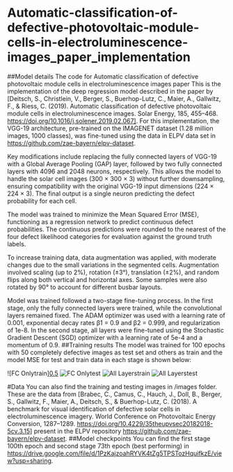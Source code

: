 # Automatic-classification-of-defective-photovoltaic-module-cells-in-electroluminescence-images_paper_implementation
##Model details
The code for Automatic classification of defective photovoltaic module cells in electroluminescence images paper
This is the implementation of the deep regression model described in the paper by [Deitsch, S., Christlein, V., Berger, S., Buerhop-Lutz, C., Maier, A., Gallwitz, F., & Riess, C. (2019). Automatic classification of defective photovoltaic module cells in electroluminescence images. Solar Energy, 185, 455–468. https://doi.org/10.1016/j.solener.2019.02.067].
For this implementation, the VGG-19 architecture, pre-trained on the IMAGENET dataset (1.28 million images, 1000 classes), was fine-tuned using the data in ELPV data set in https://github.com/zae-bayern/elpv-dataset.

Key modifications include replacing the fully connected layers of VGG-19 with a Global Average Pooling (GAP) layer, followed by two fully connected layers with 4096 and 2048 neurons, respectively. This allows the model to handle the solar cell images (300 × 300 × 3) without further downsampling, ensuring compatibility with the original VGG-19 input dimensions (224 × 224 × 3). The final output is a single neuron predicting the defect probability for each cell.

The model was trained to minimize the Mean Squared Error (MSE), functioning as a regression network to predict continuous defect probabilities. The continuous predictions were rounded to the nearest of the four defect likelihood categories for evaluation against the ground truth labels.

To increase training data, data augmentation was applied, with moderate changes due to the small variations in the segmented cells. Augmentation involved scaling (up to 2%), rotation (±3°), translation (±2%), and random flips along both vertical and horizontal axes. Some samples were also rotated by 90° to account for different busbar layouts.

Model was trained followed a two-stage fine-tuning process. In the first stage, only the fully connected layers were trained, while the convolutional layers remained fixed. The ADAM optimizer was used with a learning rate of 0.001, exponential decay rates β1 = 0.9 and β2 = 0.999, and regularization of 1e-8. In the second stage, all layers were fine-tuned using the Stochastic Gradient Descent (SGD) optimizer with a learning rate of 5e-4 and a momentum of 0.9.
##Training results
The model was trained for 100 epochs with 50 completely defective images as test set and others as train and the model MSE for test and train data in each stage is shown below:


![FC Onlytrain][0.5](https://github.com/user-attachments/assets/5d93423a-998f-456d-aebe-67b3545fd5b1)
![FC Onlytest](https://github.com/user-attachments/assets/b89e303c-cd09-49ea-85e8-da21a45b1676)
![All Layerstrain](https://github.com/user-attachments/assets/47d8983e-0b71-49ef-8b2e-93e9678b32b7)
![All Layerstest](https://github.com/user-attachments/assets/9f458bcb-1a16-4c1b-8729-ecd98f21d4db)


#Data
You can also find the training and testing images in /images folder. These are the data from [Brabec, C., Camus, C., Hauch, J., Doll, B., Berger, S., Gallwitz, F., Maier, A., Deitsch, S., & Buerhop-Lutz, C. (2018). A benchmark for visual identification of defective solar cells in electroluminescence imagery. World Conference on Photovoltaic Energy Conversion, 1287–1289. https://doi.org/10.4229/35theupvsec20182018-5cv.3.15] present in the ELPV repository https://github.com/zae-bayern/elpv-dataset. 
##Model checkpoints
You can find the first stage 100th epoch and second stage 73th epoch (best performing) in https://drive.google.com/file/d/1PzKajzoahRYVK4tZg5TPSTozHquifkzE/view?usp=sharing.  
